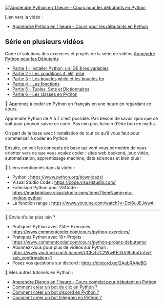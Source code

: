 [![Apprendre Python en 1 heure - Cours pour les débutants en Python](https://img.youtube.com/vi/5EnpNI2iCZA/maxresdefault.jpg)](https://www.youtube.com/watch?v=5EnpNI2iCZA&list=PLeXyx0kOyiXtMBudGqaM8FSEZOlj98azp&index=1)

Lien vers la vidéo : 
- [Apprendre Python en 1 heure - Cours pour les débutants en Python](https://www.youtube.com/watch?v=5EnpNI2iCZA&list=PLeXyx0kOyiXtMBudGqaM8FSEZOlj98azp&index=1)

## Série en plusieurs vidéos

Code et solutions des exercices et projets de la série de vidéos [Apprendre Python pour les Débutants](https://www.youtube.com/playlist?list=PLeXyx0kOyiXtZfs2wNcIUqVlZBwunS3gO)

- [Partie 1 - Installer Python, un IDE & les variables](partie_1)
- [Partie 2 - Les conditions if, elif, else](partie_2)
- [Partie 3 - Les boucles while et les boucles for](partie_3)
- [Partie 4 - Les fonctions](partie_4)
- [Partie 5 - Tuples, Sets et Dictionnaires](partie_5)
- [Partie 6 - Les classes en Python](partie_6)

🐍 Apprenez à coder en Python en français en une heure en regardant ce cours.

Apprendre Python de A à Z c'est possible. Pas besoin de savoir quoi que ce soit pour pouvoir suivre ce code. Pas non plus besoin d'être bon en maths.

On part de la base avec l'installation de tout ce qu'il vous faut pour commencer à coder en Python.

Ensuite, on voit les concepts de base qui vont vous permettre de vous orienter vers ce que vous voulez coder : sites web backend, jeux vidéo, automatisation, apprentissage machine, data sciences et bien plus !

🔗 Liens mentionnés dans la vidéo :
- Python : https://www.python.org/downloads/
- Visual Studio Code : https://code.visualstudio.com/
- Extension Python pour VSCode : https://marketplace.visualstudio.com/items?itemName=ms-python.python
- La fonction range : https://www.youtube.com/watch?v=Doi6uJEJwwA

---

🚀 Envie d'aller plus loin ?
- Pratiquez Python avec 250+ Exercices : https://www.commentcoder.com/cours/python-exercices/
- Pratiquez Python avec 10+ Projets : https://www.commentcoder.com/cours/python-projets-debutants/
- Abonnez-vous pour plus de vidéos sur Python : https://www.youtube.com/channel/UCEztUC2WwKEDkVl9c6oUoTw?sub_confirmation=1
- Posez vos questions sur discord : https://discord.gg/2AubRA4eBQ

🐍 Mes autres tutoriels en Python :
- [Apprendre Django en 1 heure - Cours complet pour débutant en Python](https://www.youtube.com/watch?v=xJNvJaLl8bU)
- [Comment créer un bot de clic en Python ?](https://www.youtube.com/watch?v=yEYN4P0lRzY)
- [Comment créer un bot discord en Python ?](https://www.youtube.com/watch?v=LHF1dgwW6aw)
- [Comment créer un bot telegram en Python ?](https://www.youtube.com/watch?v=vF7MaDR6zX4)
